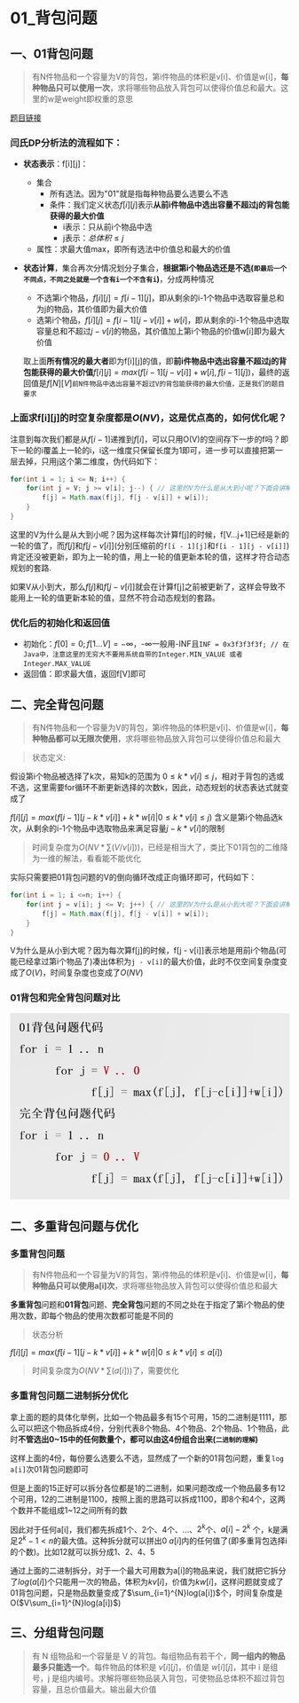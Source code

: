 # 01_背包问题
## 一、01背包问题
> 有N件物品和一个容量为V的背包，第i件物品的体积是v[i]、价值是w[i]，**每种物品只可以使用一次**，求将哪些物品放入背包可以使得价值总和最大。这里的w是weight即权重的意思

[题目链接](https://www.acwing.com/activity/content/problem/content/997/1/)

### 闫氏DP分析法的流程如下：

+ **状态表示**：f[i][j]：
  + 集合
    + 所有选法。因为"01"就是指每种物品要么选要么不选
    + 条件：我们定义状态$f[i][j]$表示**从前i件物品中选出容量不超过j的背包能获得的最大价值**
      + i表示：只从前i个物品中选
      + j表示：$总体积 ≤ j$
  + 属性：求最大值max，即所有选法中价值总和最大的价值
+ **状态计算**，集合再次分情况划分子集合，**根据第i个物品选还是不选(`即最后一个不同点，不同之处就是一个含有i一个不含有i`)**，分成两种情况
  + 不选第i个物品，$f[i][j] = f[i - 1][j]$，即从剩余的i-1个物品中选取容量总和为j的物品，其价值即为最大价值
  + 选第i个物品，$f[i][j] = f[i - 1][j - v[i]] + w[i]$，即从剩余的i-1个物品中选取容量总和不超过$j - v[i]$的物品，其价值加上第i个物品的价值w[i]即为最大价值

  取上面**所有情况的最大者**即为f[i][j]的值，即**前i件物品中选出容量不超过j的背包能获得的最大价值**$f[i][j] = max(f[i - 1][j - v[i]] + w[i], f[i - 1][j])$，最终的返回值是$f[N][V]$`前N件物品中选出容量不超过V的背包能获得的最大价值，正是我们的题目要求`



### 上面求f[i][j]的时空复杂度都是$O(NV)$，这是优点高的，如何优化呢？

注意到每次我们都是从$f[i - 1]$递推到$f[i]$，可以只用O(V)的空间存下一步的f吗？即下一轮的i覆盖上一轮的i，i这一维度只保留长度为1即可，进一步可以直接把第一层去掉，只用j这个第二维度，伪代码如下：
```java
for(int i = 1; i <= N; i++) {
    for(int j = V; j >= v[i]; j--) { // 这里的V为什么是从大到小呢？下面会讲解地
        f[j] = Math.max(f[j], f[j - v[i]] + w[i]);
    }
}
```
这里的V为什么是从大到小呢？因为这样每次计算f[j]的时候，f[V...j+1]已经是新的一轮的值了，而$f[j]$和$f[j - v[i]]$(分别压缩前的`f[i - 1][j]`和`f[i - 1][j - v[i]]`)肯定还没被更新，即为上一轮的值，用上一轮的值更新本轮的值，这样才符合动态规划的套路.

如果V从小到大，那么$f[j]$和$f[j - v[i]]$就会在计算f[j]之前被更新了，这样会导致不能用上一轮的值更新本轮的值，显然不符合动态规划的套路。

### 优化后的初始化和返回值

+ 初始化：$f[0] = 0; f[1...V] = -∞$，-∞一般用-INF且`INF = 0x3f3f3f3f; // 在Java中，注意这里的无穷大不要用系统自带的Integer.MIN_VALUE 或者 Integer.MAX_VALUE`
+ 返回值：即求最大值，返回f[V]即可

## 二、完全背包问题
> 有N件物品和一个容量为V的背包，第i件物品的体积是v[i]、价值是w[i]，**每种物品都可以无限次使用**，求将哪些物品放入背包可以使得价值总和最大

> 状态定义:

假设第i个物品被选择了k次，易知k的范围为 $0 ≤ k * v[i] ≤ j$，相对于背包的选或不选，这里需要for循环不断更新选择的次数k，因此，动态规划的状态表达式就变成了

$f[i][j] = max(f[i - 1][j - k * v[i]] + k * w[i]  |  0 ≤ k * v[i] ≤ j)$ 含义是第i个物品选k次，从剩余的i-1个物品中选取物品来满足容量$j - k * v[i]$的限制

> 时间复杂度为$O(NV * ∑(V/v[i]))$，已经是相当大了，类比下01背包的二维降为一维的解法，看看能不能优化

实际只需要把01背包问题的V的倒向循环改成正向循环即可，代码如下：
```java
for(int i = 1; i <=n; i++) {
    for(int j = v[i]; j <= V; j++) { // 这里的V为什么是从小到大呢？下面会讲解地
        f[j] = Math.max(f[j], f[j - v[i]] + w[i]);
    }
}
```
V为什么是从小到大呢？因为每次算f[j]的时候，f[j - v[i]]表示地是用前i个物品(可能已经拿过第i个物品了)凑出体积为`j - v[i]`的最大价值，此时不仅空间复杂度变成了$O(V)$，时间复杂度也变成了$O(NV)$

### 01背包和完全背包问题对比
![01背包与完全背包的对比](../01_万门大学邓哲也/01背包与完全背包的对比.png)

## 二、多重背包问题与优化
### 多重背包问题
> 有N件物品和一个容量为V的背包，第i件物品的体积是v[i]、价值是w[i]，**每种物品只可以使用a[i]次**，求将哪些物品放入背包可以使得价值总和最大

**多重背包**问题和**01背包**问题、**完全背包**问题的不同之处在于指定了第i个物品的使用次数，即每个物品的使用次数都可能是不同的

> 状态分析

$f[i][j] = max(f[i - 1][j - k * v[i]] + k * w[i]  |  0 ≤ k * v[i] ≤ a[i])$

> 时间复杂度为$O(NV * ∑(a[i]))$了，需要优化

### 多重背包问题二进制拆分优化
拿上面的题的具体化举例，比如一个物品最多有15个可用，15的二进制是1111，那么可以把这个物品拆成4份，分别代表8个物品、4个物品、2个物品、1个物品，此时**不管选出0~15中的任何数量个，都可以由这4份组合出来(`二进制的理解`)**

这样上面的4份，每份要么选要么不选，显然成了一个新的01背包问题，重复`log a[i]`次01背包问题即可

但是上面的15正好可以拆分各位都是1的二进制，如果问题改成一个物品最多有12个可用，12的二进制是1100，按照上面的思路可以拆成1100，即8个和4个，这两个数并不能组成1~12之间所有的数

因此对于任何a[i]，我们都先拆成1个、2个、4个、...、$2^k$个、$a[i] - 2^k$ 个，k是满足$2^k - 1 < n$的最大值。这种拆分就可以拼出$0 ~ a[i]$内的任何值了(即多重背包选择i的个数)。比如12就可以拆分成1、2、4、5

通过上面的二进制拆分，对于一个最大可用数为a[i]的物品来说，我们就把它拆分了$log(a[i])$个只能用一次的物品，体积为$kv[i]$，价值为$kw[i]$，这样问题就变成了01背包问题，只是物品数量变成了$\sum_{i=1}^{N}log(a[i])$个，时间复杂度是O($V\sum_{i=1}^{N}log(a[i])$)

## 三、分组背包问题
> 有 N 组物品和一个容量是 V 的背包。每组物品有若干个，**同一组内的物品最多只能选一个**。每件物品的体积是 $v[i][j]$，价值是 $w[i][j]$，其中 i 是组号，j 是组内编号。求解将哪些物品装入背包，可使物品总体积不超过背包容量，且总价值最大。输出最大价值